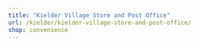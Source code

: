 ```yaml
---
title: "Kielder Village Store and Post Office"
url: /kielder/kielder-village-store-and-post-office/
shop: convenience
---
```

